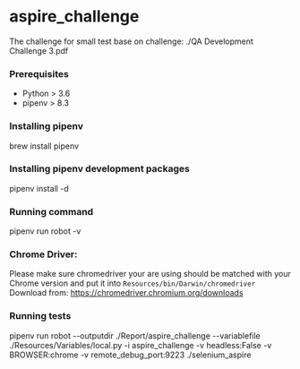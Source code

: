 # aspire_challenge
The challenge for small test base on challenge: ./QA Development Challenge 3.pdf

### Prerequisites
* Python > 3.6
* pipenv > 8.3

### Installing pipenv
brew install pipenv

### Installing pipenv development packages
pipenv install -d

### Running command
pipenv run robot -v

### Chrome Driver:
Please make sure chromedriver your are using should be matched with your Chrome version and put it into `Resources/bin/Darwin/chromedriver`
Download from: https://chromedriver.chromium.org/downloads

### Running tests
pipenv run robot  --outputdir ./Report/aspire_challenge  --variablefile ./Resources/Variables/local.py  -i  aspire_challenge  -v headless:False  -v BROWSER:chrome -v remote_debug_port:9223  ./selenium_aspire
